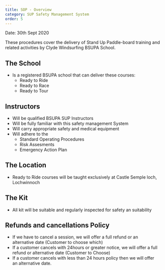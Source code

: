 ```yaml
---
title: SOP - Overview
category: SUP Safety Management System
order: 5
---
```

Date: 30th Sept 2020

These procedures cover the delivery of Stand Up Paddle-board training and related activities by Clyde Windsurfing BSUPA School.


## The School
- Is a registered BSUPA school that can deliver these courses:
   - Ready to Ride     
   - Ready to Race   
   - Ready to Tour   

## Instructors
- Will be qualified BSUPA SUP Instructors
- Will be fully familiar with this safety management System
- Will carry appropriate safety and medical equipment
- Will adhere to the
   - Standard Operating Procedures
   - Risk Assesments
   - Emergency Action Plan

## The Location
- Ready to Ride courses will be taught exclusively at Castle Semple loch, Lochwinnoch

## The Kit
- All kit will be suitable and regularly inspected for safety an suitability

## Refunds and cancellations Policy
- If we have to cancel a session, we will offer a full refund or an alternative date (Customer to choose which)
- If a customer cancels with 24hours or greater notice, we will offer a full refund or alternative date (Customer to Choose)
- If a customer cancels with less than 24 hours policy then we will offer an alternative date.
